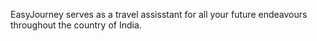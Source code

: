 EasyJourney serves as a travel assisstant for all your future endeavours throughout the country of India.

